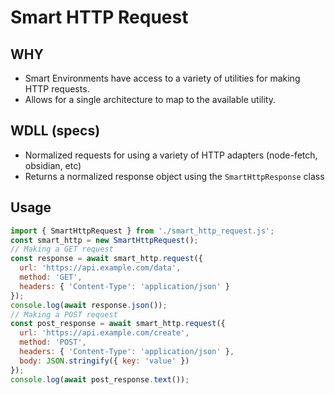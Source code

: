 # Smart HTTP Request

## WHY
- Smart Environments have access to a variety of utilities for making HTTP requests.
- Allows for a single architecture to map to the available utility.

## WDLL (specs)
- Normalized requests for using a variety of HTTP adapters (node-fetch, obsidian, etc)
- Returns a normalized response object using the `SmartHttpResponse` class

## Usage
```js
import { SmartHttpRequest } from './smart_http_request.js';
const smart_http = new SmartHttpRequest();
// Making a GET request
const response = await smart_http.request({
  url: 'https://api.example.com/data',
  method: 'GET',
  headers: { 'Content-Type': 'application/json' }
});
console.log(await response.json());
// Making a POST request
const post_response = await smart_http.request({
  url: 'https://api.example.com/create',
  method: 'POST',
  headers: { 'Content-Type': 'application/json' },
  body: JSON.stringify({ key: 'value' })
});
console.log(await post_response.text());
```